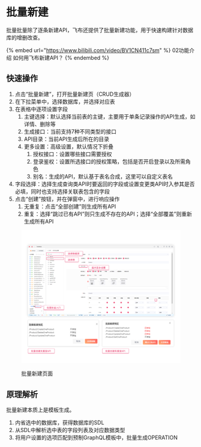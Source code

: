 # 批量新建

批量批量除了逐条新建API，飞布还提供了批量新建功能，用于快速构建针对数据库的增删改查。

{% embed url="https://www.bilibili.com/video/BV1CN411c7sm" %}
02功能介绍 如何用飞布新建API？
{% endembed %}

## 快速操作

1. 点击“批量新建”，打开批量新建页（CRUD生成器）
2. 在下拉菜单中，选择数据库，并选择对应表
3. 在表格中逐项设置字段
   1. 主键选择：默认选择当前表的主键，主要用于单条记录操作的API生成，如详情、删除等
   2. 生成接口：当前支持7种不同类型的接口
   3. API目录：当前API生成后所在的目录
   4. 更多设置：高级设置，默认情况下折叠
      1. 授权接口：设置哪些接口需要授权
      2. 登录鉴权：设置所选接口的授权策略，包括是否开启登录以及所需角色
      3. 别名：生成的API，默认基于表名合成，这里可以自定义表名
4. 字段选择：选择生成查询类API时要返回的字段或设置变更类API时入参其是否必填，同时也支持选择关联表包含的字段
5. 点击“创建”按钮，并在弹窗中，进行响应操作
   1. 无重复：点击“全部创建”则生成所有API
   2. 重复：选择“跳过已有API”则只生成不存在的API；选择“全部覆盖”则重新生成所有API

<figure><img src="../../.gitbook/assets/image (11) (2).png" alt=""><figcaption><p>批量新建页面</p></figcaption></figure>

## 原理解析

批量新建本质上是模板生成。

1. 内省选中的数据库，获得数据库的SDL
2. 从SDL中解析选中表的字段列表及对应数据类型
3. 将用户设置的选项匹配到预制GraphQL模板中，批量生成OPERATION
